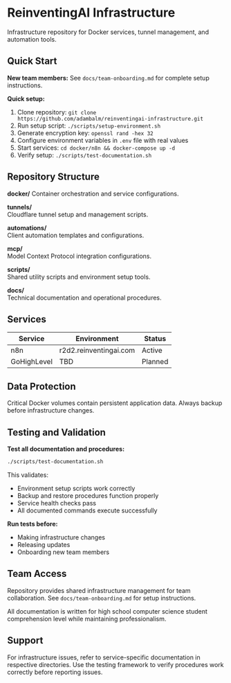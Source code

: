 # ReinventingAI Infrastructure

Infrastructure repository for Docker services, tunnel management, and automation tools.

## Quick Start

**New team members:** See `docs/team-onboarding.md` for complete setup instructions.

**Quick setup:**
1. Clone repository: `git clone https://github.com/adambalm/reinventingai-infrastructure.git`
2. Run setup script: `./scripts/setup-environment.sh`
3. Generate encryption key: `openssl rand -hex 32`
4. Configure environment variables in `.env` file with real values
5. Start services: `cd docker/n8n && docker-compose up -d`
6. Verify setup: `./scripts/test-documentation.sh`

## Repository Structure

**docker/**
Container orchestration and service configurations.

**tunnels/**  
Cloudflare tunnel setup and management scripts.

**automations/**  
Client automation templates and configurations.

**mcp/**  
Model Context Protocol integration configurations.

**scripts/**  
Shared utility scripts and environment setup tools.

**docs/**  
Technical documentation and operational procedures.

## Services

| Service | Environment | Status |
|---------|-------------|--------|
| n8n | r2d2.reinventingai.com | Active |
| GoHighLevel | TBD | Planned |

## Data Protection

Critical Docker volumes contain persistent application data. Always backup before infrastructure changes.

## Testing and Validation

**Test all documentation and procedures:**
```bash
./scripts/test-documentation.sh
```

This validates:
- Environment setup scripts work correctly
- Backup and restore procedures function properly
- Service health checks pass
- All documented commands execute successfully

**Run tests before:**
- Making infrastructure changes
- Releasing updates
- Onboarding new team members

## Team Access

Repository provides shared infrastructure management for team collaboration. See `docs/team-onboarding.md` for setup instructions.

All documentation is written for high school computer science student comprehension level while maintaining professionalism.

## Support

For infrastructure issues, refer to service-specific documentation in respective directories. Use the testing framework to verify procedures work correctly before reporting issues.